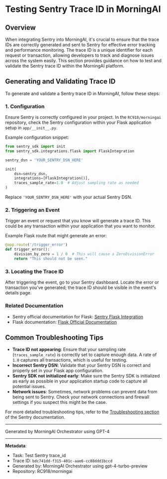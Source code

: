 # Testing Sentry Trace ID in MorningAI

## Overview

When integrating Sentry into MorningAI, it's crucial to ensure that the trace IDs are correctly generated and sent to Sentry for effective error tracking and performance monitoring. The trace ID is a unique identifier for each request or transaction, allowing developers to track and diagnose issues across the system easily. This section provides guidance on how to test and validate the Sentry trace ID within the MorningAI platform.

## Generating and Validating Trace ID

To generate and validate a Sentry trace ID in MorningAI, follow these steps:

### 1. Configuration

Ensure Sentry is correctly configured in your project. In the `RC918/morningai` repository, check the Sentry configuration within your Flask application setup in `app/__init__.py`.

Example configuration snippet:

```python
from sentry_sdk import init
from sentry_sdk.integrations.flask import FlaskIntegration

sentry_dsn = 'YOUR_SENTRY_DSN_HERE'

init(
    dsn=sentry_dsn,
    integrations=[FlaskIntegration()],
    traces_sample_rate=1.0  # Adjust sampling rate as needed
)
```

Replace `'YOUR_SENTRY_DSN_HERE'` with your actual Sentry DSN.

### 2. Triggering an Event

Trigger an event or request that you know will generate a trace ID. This could be any transaction within your application that you want to monitor.

Example Flask route that might generate an error:

```python
@app.route('/trigger_error')
def trigger_error():
    division_by_zero = 1 / 0  # This will cause a ZeroDivisionError
    return "This should not be seen."
```

### 3. Locating the Trace ID

After triggering the event, go to your Sentry dashboard. Locate the error or transaction you've generated; the trace ID should be visible in the event's details page.

### Related Documentation

- Sentry official documentation for Flask: [Sentry Flask Integration](https://docs.sentry.io/platforms/python/guides/flask/)
- Flask documentation: [Flask Official Documentation](http://flask.palletsprojects.com/)

## Common Troubleshooting Tips

- **Trace ID not appearing**: Ensure that your sampling rate (`traces_sample_rate`) is correctly set to capture enough data. A rate of `1.0` captures all transactions, which is useful for testing.
- **Incorrect Sentry DSN**: Validate that your Sentry DSN is correct and properly set in your Flask app configuration.
- **Sentry SDK not initialized early**: Make sure the Sentry SDK is initialized as early as possible in your application startup code to capture all potential issues.
- **Network issues**: Sometimes, network problems can prevent data from being sent to Sentry. Check your network connections and firewall settings if you suspect this might be the case.

For more detailed troubleshooting tips, refer to the [Troubleshooting section](https://docs.sentry.io/platforms/python/troubleshooting/) of the Sentry documentation.

---
Generated by MorningAI Orchestrator using GPT-4

---

**Metadata**:
- Task: Test Sentry trace_id
- Trace ID: `bdc741dd-f315-401c-aae6-cc88ddd1bccd`
- Generated by: MorningAI Orchestrator using gpt-4-turbo-preview
- Repository: RC918/morningai
